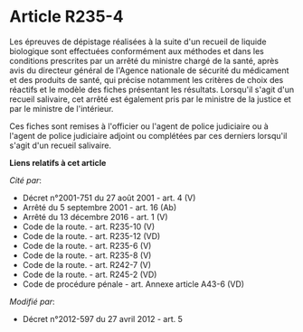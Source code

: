 # Article R235-4

Les épreuves de dépistage réalisées à la suite d'un recueil de liquide biologique sont effectuées conformément aux méthodes
et dans les conditions prescrites par un arrêté du ministre chargé de la santé, après avis du directeur général de l'Agence
nationale de sécurité du médicament et des produits de santé, qui précise notamment les critères de choix des réactifs et le
modèle des fiches présentant les résultats. Lorsqu'il s'agit d'un recueil salivaire, cet arrêté est également pris par le
ministre de la justice et par le ministre de l'intérieur. 

Ces fiches sont remises à l'officier ou l'agent de police judiciaire ou à l'agent de police judiciaire adjoint ou complétées
par ces derniers lorsqu'il s'agit d'un recueil salivaire.

**Liens relatifs à cet article**

_Cité par_:

  - Décret n°2001-751 du 27 août 2001 - art. 4 (V)
  - Arrêté du 5 septembre 2001 - art. 16 (Ab)
  - Arrêté du 13 décembre 2016 - art. 1 (V)
  - Code de la route. - art. R235-10 (V)
  - Code de la route. - art. R235-12 (VD)
  - Code de la route. - art. R235-6 (V)
  - Code de la route. - art. R235-8 (V)
  - Code de la route. - art. R242-7 (V)
  - Code de la route. - art. R245-2 (VD)
  - Code de procédure pénale - art. Annexe article A43-6 (VD)

_Modifié par_:

  - Décret n°2012-597 du 27 avril 2012 - art. 5

